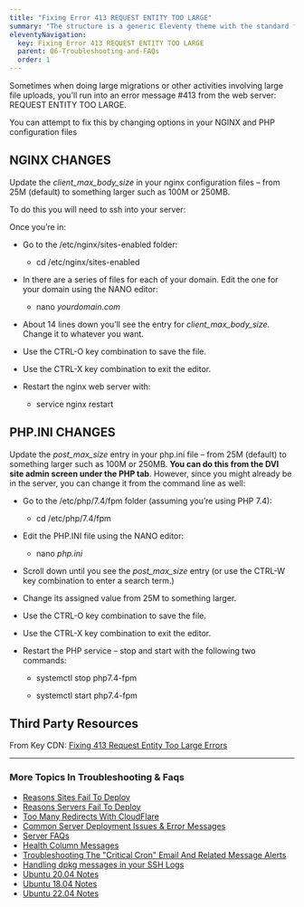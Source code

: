 ```yaml
---
title: "Fixing Error 413 REQUEST ENTITY TOO LARGE"
summary: "The structure is a generic Eleventy theme with the standard folder and file names."
eleventyNavigation:
  key: Fixing Error 413 REQUEST ENTITY TOO LARGE
  parent: 06-Troubleshooting-and-FAQs
  order: 1
---
```

Sometimes when doing large migrations or other activities involving large file uploads, you’ll run into an error message #413 from the web server: REQUEST ENTITY TOO LARGE.

You can attempt to fix this by changing options in your NGINX and PHP configuration files

## NGINX CHANGES

Update the _client\_max\_body\_size_ in your nginx configuration files – from 25M (default) to something larger such as 100M or 250MB.

To do this you will need to ssh into your server:

Once you’re in:

*   Go to the /etc/nginx/sites-enabled folder:
    *   cd /etc/nginx/sites-enabled

*   In there are a series of files for each of your domain. Edit the one for your domain using the NANO editor:
    *   nano _yourdomain.com_

*   About 14 lines down you’ll see the entry for _client\_max\_body\_size._ Change it to whatever you want.
*   Use the CTRL-O key combination to save the file.
*   Use the CTRL-X key combination to exit the editor.
*   Restart the nginx web server with:
    *   service nginx restart


## PHP.INI CHANGES

Update the _post\_max\_size_ entry in your php.ini file – from 25M (default) to something larger such as 100M or 250MB. **You can do this from the DVI site admin screen under the PHP tab**. However, since you might already be in the server, you can change it from the command line as well:

*   Go to the /etc/php/7.4/fpm folder (assuming you’re using PHP 7.4):
    *   cd /etc/php/7.4/fpm

*   Edit the PHP.INI file using the NANO editor:
    *   nano _php.ini_

*   Scroll down until you see the _post\_max\_size_ entry (or use the CTRL-W key combination to enter a search term.)
*   Change its assigned value from 25M to something larger.
*   Use the CTRL-O key combination to save the file.
*   Use the CTRL-X key combination to exit the editor.
*   Restart the PHP service – stop and start with the following two commands:
    *   systemctl stop php7.4-fpm

    *   systemctl start php7.4-fpm


## Third Party Resources

From Key CDN: [Fixing 413 Request Entity Too Large Errors](https://web.archive.org/web/20240304153433/https://www.keycdn.com/support/413-request-entity-too-large)

- - -

### More Topics In Troubleshooting & Faqs

*   [Reasons Sites Fail To Deploy](https://web.archive.org/web/20240304153433/https://wpclouddeploy.com/documentation/troubleshooting-and-faq-parent/reasons-sites-fail-to-deploy/)
*   [Reasons Servers Fail To Deploy](https://web.archive.org/web/20240304153433/https://wpclouddeploy.com/documentation/troubleshooting-and-faq-parent/reasons-servers-fail-to-deploy/)
*   [Too Many Redirects With CloudFlare](https://web.archive.org/web/20240304153433/https://wpclouddeploy.com/documentation/troubleshooting-and-faq-parent/too-many-redirects-with-cloudflare/)
*   [Common Server Deployment Issues & Error Messages](https://web.archive.org/web/20240304153433/https://wpclouddeploy.com/documentation/troubleshooting-and-faq-parent/common-server-deployment-issues/)
*   [Server FAQs](https://web.archive.org/web/20240304153433/https://wpclouddeploy.com/documentation/troubleshooting-and-faq-parent/server-faqs/)
*   [Health Column Messages](https://web.archive.org/web/20240304153433/https://wpclouddeploy.com/documentation/troubleshooting-and-faq-parent/health-column-messages/)
*   [Troubleshooting The "Critical Cron" Email And Related Message Alerts](https://web.archive.org/web/20240304153433/https://wpclouddeploy.com/documentation/troubleshooting-and-faq-parent/troubleshooting-the-critical-cron-email-alerts/)
*   [Handling dpkg messages in your SSH Logs](https://web.archive.org/web/20240304153433/https://wpclouddeploy.com/documentation/troubleshooting-and-faq-parent/handling-dpkg-messages-in-your-ssh-logs/)
*   [Ubuntu 20.04 Notes](https://web.archive.org/web/20240304153433/https://wpclouddeploy.com/documentation/troubleshooting-and-faq-parent/ubuntu-20-04-notes/)
*   [Ubuntu 18.04 Notes](https://web.archive.org/web/20240304153433/https://wpclouddeploy.com/documentation/troubleshooting-and-faq-parent/ubuntu-18-04-notes/)
*   [Ubuntu 22.04 Notes](https://web.archive.org/web/20240304153433/https://wpclouddeploy.com/documentation/troubleshooting-and-faq-parent/ubuntu-22-04-notes/)
